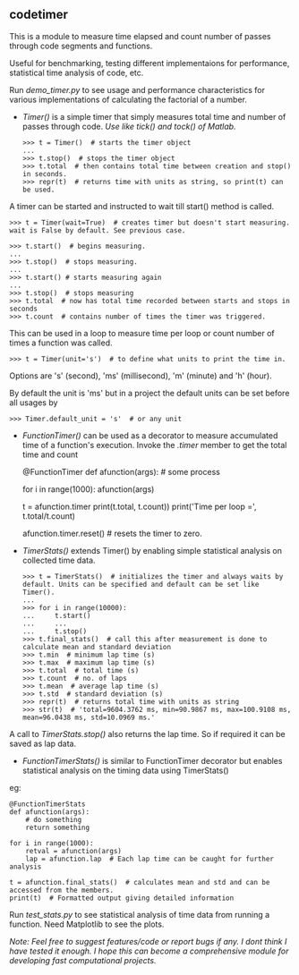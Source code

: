 ## codetimer 

This is a module to measure time elapsed and count number of passes through code segments and functions.

Useful for benchmarking, testing different implementaions for performance, statistical time analysis of code, etc.

Run *demo_timer.py* to see usage and performance characteristics for various implementations of calculating the factorial of a number.

- *Timer()* is a simple timer that simply measures total time and number of passes through code. *Use like tick() and tock() of Matlab.*

      >>> t = Timer()  # starts the timer object
      ...
      >>> t.stop()  # stops the timer object
      >>> t.total  # then contains total time between creation and stop() in seconds.
      >>> repr(t)  # returns time with units as string, so print(t) can be used.

A timer can be started and instructed to wait till start() method is called.

    >>> t = Timer(wait=True)  # creates timer but doesn't start measuring. wait is False by default. See previous case.

    >>> t.start()  # begins measuring.
    ...
    >>> t.stop()  # stops measuring.
    ...
    >>> t.start() # starts measuring again
    ...
    >>> t.stop()  # stops measuring
    >>> t.total  # now has total time recorded between starts and stops in seconds
    >>> t.count  # contains number of times the timer was triggered.

This can be used in a loop to measure time per loop or count number of times a function was called.

    >>> t = Timer(unit='s')  # to define what units to print the time in.

Options are 's' (second), 'ms' (millisecond), 'm' (minute) and 'h' (hour).

By default the unit is 'ms' but in a project the default units can be set before all usages by

    >>> Timer.default_unit = 's'  # or any unit

- *FunctionTimer()* can be used as a decorator to measure accumulated time of a function's execution.
Invoke the *.timer* member to get the total time and count

    @FunctionTimer
    def afunction(args):
        # some process

    for i in range(1000):
        afunction(args)

    t = afunction.timer
    print(t.total, t.count))
    print('Time per loop =', t.total/t.count)

    afunction.timer.reset()  # resets the timer to zero.

- *TimerStats()* extends Timer() by enabling simple statistical analysis on collected time data.

      >>> t = TimerStats()  # initializes the timer and always waits by default. Units can be specified and default can be set like Timer().
      ...
      >>> for i in range(10000):
      ...     t.start()
      ...     ...
      ...     t.stop()
      >>> t.final_stats()  # call this after measurement is done to calculate mean and standard deviation
      >>> t.min  # minimum lap time (s)
      >>> t.max  # maximum lap time (s)
      >>> t.total  # total time (s)
      >>> t.count  # no. of laps
      >>> t.mean  # average lap time (s)
      >>> t.std  # standard deviation (s)
      >>> repr(t)  # returns total time with units as string
      >>> str(t)  # 'total=9604.3762 ms, min=90.9867 ms, max=100.9108 ms, mean=96.0438 ms, std=10.0969 ms.'

A call to *TimerStats.stop()* also returns the lap time. So if required it can be saved as lap data.

- *FunctionTimerStats()* is similar to FunctionTimer decorator but enables statistical analysis on the timing data using TimerStats()

eg:
    
    @FunctionTimerStats
    def afunction(args):
        # do something
        return something

    for i in range(1000):
        retval = afunction(args)
        lap = afunction.lap  # Each lap time can be caught for further analysis

    t = afunction.final_stats()  # calculates mean and std and can be accessed from the members.
    print(t)  # Formatted output giving detailed information

Run *test_stats.py* to see statistical analysis of time data from running a function. Need Matplotlib to see the plots.

*Note: Feel free to suggest features/code or report bugs if any. I dont think I have tested it enough. I hope this can become a comprehensive module for developing fast computational projects.*